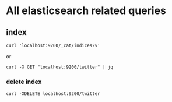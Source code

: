 # All elasticsearch related queries

## index

```
curl 'localhost:9200/_cat/indices?v'
```

or 

```
curl -X GET "localhost:9200/twitter" | jq
```

### delete index
```
curl -XDELETE localhost:9200/twitter
```
